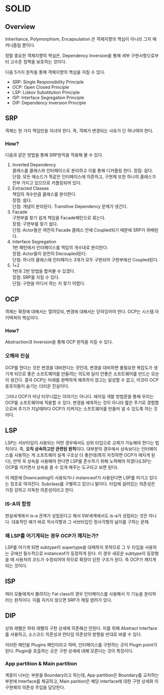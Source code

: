 # SOLID

## Overview

Inheritance, Polymorphism, Encapsulation 은 객체지향의 핵심이 아니라 그저 매커니즘일 뿐이다.

정말 중요한 객체지향의 핵심은, Dependency Inversion을 통해 세부 구현사항으로부터 고수준 정책을 보호하는 것이다.

다음 5가지 원칙을 통해 객체지향의 핵심을 지킬 수 있다.

- SRP: Single Responsibility Principle
- OCP: Open Closed Principle
- LSP: Liskov Substitution Principle
- ISP: Interface Segregation Principle
- DIP: Dependency Inversion Principle

## SRP

객체는 한 가지 책임만을 지녀야 한다. 즉, 객체가 변경되는 사유가 단 하나여야 한다.

### How?

다음과 같은 방법을 통해 SRP원칙을 적용해 볼 수 있다.

1. Inverted Dependency  
   클래스를 클래스와 인터페이스로 분리하고 이를 통해 디커플링 한다.
   장점: 쉽다.  
   단점: 모든 메소드가 똑같은 인터페이스에 의존하고, 구현체 또한 하나의 클래스가 전부 가지고 있으므로 커플링되어 있다.
2. Extracted Classes  
   책임의 개수만큼 클래스를 분리한다.  
   장점: 쉽다.  
   단점: 개념이 분리된다. Transitive Dependency 문제가 생긴다.
3. Facade  
   구현부를 찾기 쉽게 책임을 Facade패턴으로 묶는다.  
   장점: 구현부를 찾기 쉽다.  
   단점: Actor들은 여전히 Facade 클래스 안에 Coupled되기 때문에 SRP가 위배된다.
4. Interface Segregation  
   1번 패턴에서 인터페이스를 책임의 개수대로 분리한다.  
   장점: Actor들이 완전히 Decoupled된다.  
   단점: 하나의 클래스에 인터페이스 3개가 모두 구현되어 구현부에선 Coupled된다.
5. 1+2  
   1번과 2번 방법을 합쳐볼 수 있겠다.  
   장점: SRP를 지킬 수 있다.  
   단점: 구현을 어디서 하는 지 찾기 어렵다.

## OCP

객체는 확장에 대해서는 열려있되, 변경에 대해서는 닫혀있어야 한다. OCP는 시스템 아키텍쳐의 핵심이다.

### How?

Abstraction과 Inversion을 통해 OCP 원칙을 지킬 수 있다.

### 오해와 진실

OCP를 한다는 것은 변경을 대비한다는 것인데, 변경을 대비하면 불필요한 복잡도가 생기게 되므로 좋은 소프트웨어를 만들려는 의도와 달리
안좋은 소프트웨어를 만드는 모순이 생긴다.
결국 OCP는 미래를 완벽하게 예측하지 않고는 달성할 수 없고, 이것이 OCP 옹호자들이 숨기는 더러운 진실이다.

그러나 OCP가 마냥 터무니없는 이야기는 아니다. 애자일 개발 방법론을 통해 우리는 OCP를 소프트웨어에 적용할 수 있다.
변경을 예측하는 것이 아니라 짧은 주기로 경험함으로써 주기가 지날때마다 OCP가 지켜지는 소프트웨어를 만들어 낼 수 있도록 하는 것이다.

## LSP

LSP는 서브타입이 사용되는 어떤 경우에서도 상위 타입으로 교체가 가능해야 한다는 법칙이다.
즉, **오직 상속하고만 관련된 원칙**이다.
대부분의 경우에서 상속보다는 인터페이스를 사용하는 게 소프트웨어 설계 구조상 더 좋은데(특히 자칫하면 OCP가 깨지게 된다),
만약 꼭 상속을 사용해야 한다면 LSP를 준수하기 위해 노력해야 하겠다(LSP는 OCP를 지키면서 상속을 쓸 수 있게 해주는 도구라고 보면 된다).

이 때문에 Downcasting이 사용되거나 instanceof가 사용된다면 LSP를 어기고 있다는 징조로 여겨진다.
Subclass를 구별하고 있으니 말이다. 타입에 걸려있는 의존성은 가장 강하고 지독한 의존성이라고 한다.

### IS-A의 함정

현실세계에서 is-a 관계가 성립된다고 해서 SW세계에서도 is-a가 성립되는 것은 아니다. 대표적인 예가 바로 직사각형과 그 서브타입인 정사각형의 넒이를 구하는 문제.

### 왜 LSP를 어기게되는 경우 OCP가 깨지는가?

LSP를 어기게 되면 subtype이 supertype을 대체하지 못하므로 그 두 타입을 사용하는 곳에선 필수적으로 instanceof가 등장하게 된다.
이 경우 새로운 subtype이 등장했을 때 사용처의 코드가 수정되어야 하므로 확장이 닫힌 구조가 된다. 즉 OCP가 깨지게 되는 것이다.

## ISP

여러 모듈에게서 불려지는 Fat class의 경우 인터페이스를 사용해서 각 기능을 분리하라는 원칙이다. 이를 지키지 않으면 SRP가 깨질 염려가 있다.

## DIP

상위 레벨은 하위 레벨의 구현 상세에 의존해선 안된다. 이를 위해 Abstract Interface를 사용하고,
소스코드 의존성과 런타임 의존성의 방향을 반대로 바꿀 수 있다.

이러한 패턴을 Plugins 패턴이라고 하며, 인터페이스를 구현하는 곳이 Plugin point가 된다.
Plugin을 호출하는 곳은 구현 상세에 대해 모른다는 것이 특징이다.

### App partition & Main partition

계층이 나뉘는 부분을 Boundary라고 하는데, App partition은 Boundary를 교차하는 부분에 Interface를 제공하고,
Main parition은 해당 interface에 대한 구현 상세와 이 구현체의 의존성 주입을 담당한다.

